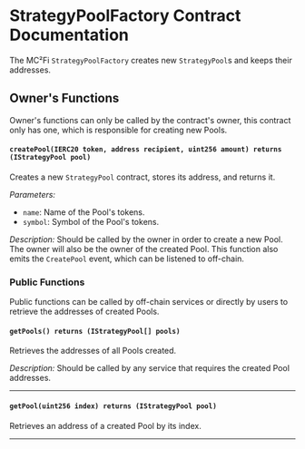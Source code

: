 # StrategyPoolFactory Contract Documentation

The MC²Fi `StrategyPoolFactory` creates new `StrategyPool`s and keeps their addresses.

## Owner's Functions
Owner's functions can only be called by the contract's owner, this contract only has one, which is responsible for creating new Pools.

#### `createPool(IERC20 token, address recipient, uint256 amount) returns (IStrategyPool pool)`

Creates a new `StrategyPool` contract, stores its address, and returns it.

_Parameters:_
- `name`: Name of the Pool's tokens.
- `symbol`: Symbol of the Pool's tokens.

_Description:_
Should be called by the owner in order to create a new Pool. The owner will also be the owner of the created Pool. This function also emits the `CreatePool` event, which can be listened to off-chain.

### Public Functions
Public functions can be called by off-chain services or directly by users to retrieve the addresses of created Pools.

#### `getPools() returns (IStrategyPool[] pools)`

Retrieves the addresses of all Pools created.

_Description:_
Should be called by any service that requires the created Pool addresses.

---

#### `getPool(uint256 index) returns (IStrategyPool pool)`

Retrieves an address of a created Pool by its index.

---
